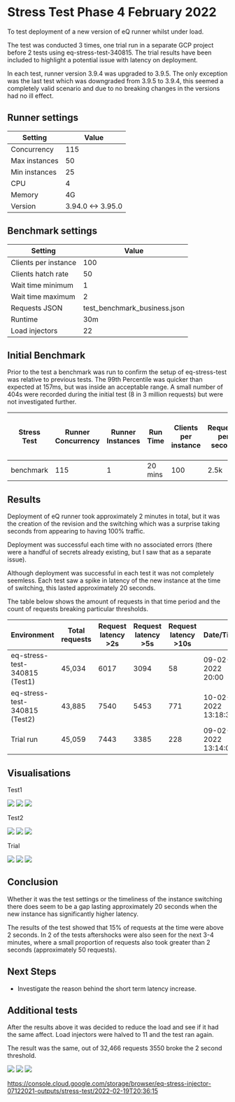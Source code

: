 # Stress Test Phase 4 February 2022

To test deployment of a new version of eQ runner whilst under load.

The test was conducted 3 times, one trial run in a separate GCP project before 2 tests using eq-stress-test-340815. The trial results have been included to highlight a potential issue with latency on deployment.

In each test, runner version 3.9.4 was upgraded to 3.9.5. The only exception was the last test which was downgraded from 3.9.5 to 3.9.4, this seemed a completely valid scenario and due to no breaking changes in the versions had no ill effect.

## Runner settings

| Setting | Value |
| --- | ---| 
| Concurrency | 115 |
| Max instances   | 50 |
| Min instances | 25 |
| CPU | 4 |
| Memory | 4G |
| Version | 3.94.0 <-> 3.95.0|


## Benchmark settings

| Setting | Value |
| --- | ---| 
| Clients per instance | 100 |
| Clients hatch rate   | 50 |
| Wait time minimum | 1 |
| Wait time maximum | 2 |
| Requests JSON | test_benchmark_business.json |
| Runtime | 30m |
| Load injectors | 22 |

## Initial Benchmark

Prior to the test a benchmark was run to confirm the setup of eq-stress-test was relative to previous tests. The 99th Percentile was quicker than expected at 157ms, but was inside an acceptable range. A small number of 404s were recorded during the initial test (8 in 3 million requests) but were not investigated further.

| Stress Test |Runner Concurrency |Runner Instances | Run Time| Clients per instance | Requests per second | 99th percentile Max CPU Usage (%) | 99th percentile response time (ms) | Error rate (%) | Output |
| --- | --- | --- | --- |--- | --- | --- | --- | --- | --- |
| benchmark | 115 | 1 | 20 mins | 100  | 2.5k | 80  | 157 | 0.000 | [output](https://console.cloud.google.com/storage/browser/eq-stress-injector-07122021-outputs/stress-test/2022-02-09T19:23:30/) |


## Results

Deployment of eQ runner took approximately 2 minutes in total, but it was the creation of the revision and the switching which was a surprise taking seconds from appearing to having 100% traffic.

Deployment was successful each time with no associated errors (there were a handful of secrets already existing, but I saw that as a separate issue).

Although deployment was successful in each test it was not completely seemless. Each test saw a spike in latency of the new instance at the time of switching, this lasted approximately 20 seconds.

The table below shows the amount of requests in that time period and the count of requests breaking particular thresholds.

| Environment | Total requests | Request latency >2s | Request latency >5s | Request latency >10s | Date/Time | Output |
| --- | --- | --- | --- |--- | --- | --- |
| eq-stress-test-340815 (Test1) | 45,034 | 6017 | 3094 | 58 | 09-02-2022 20:00 |[output](https://console.cloud.google.com/storage/browser/eq-stress-injector-07122021-outputs/stress-test/2022-02-09T20:00:45/) |
| eq-stress-test-340815 (Test2) | 43,885 | 7540 | 5453 | 771 | 10-02-2022 13:18:38 |[output](https://console.cloud.google.com/storage/browser/eq-stress-injector-07122021-outputs/stress-test/2022-02-10T13:18:38/) |
| Trial run | 45,059 | 7443 | 3385 | 228 | 09-02-2022 13:14:03 | ephemeral GCP project |


## Visualisations

Test1

![](0004_test-1-response-time-and-requests.png)
![](0004_test-1-instances.png)
![](0004_test-1-cpu.png)

Test2

![](0004_test-2-response-time-and-requests.png)
![](0004_test-2-instances.png)
![](0004_test-2-cpu.png)

Trial

![](0004_trial-response-time-and-requests.png)
![](0004_trial-instances.png)
![](0004_trial-cpu.png)

## Conclusion
Whether it was the test settings or the timeliness of the instance switching there does seem to be a gap lasting approximately 20 seconds when the new instance has significantly higher latency.

The results of the test showed that 15% of requests at the time were above 2 seconds. In 2 of the tests aftershocks were also seen for the next 3-4 minutes, where a small proportion of requests also took greater than 2 seconds (approximately 50 requests).


## Next Steps

- Investigate the reason behind the short term latency increase.


## Additional tests

After the results above it was decided to reduce the load and see if it had the same affect. Load injectors were halved to 11 and the test ran again.

The result was the same, out of 32,466 requests 3550 broke the 2 second threshold.

![](0004_test-3-response-time-and-requests.png)
![](0004_test-3-instances.png)
![](0004_test-3-cpu.png)

https://console.cloud.google.com/storage/browser/eq-stress-injector-07122021-outputs/stress-test/2022-02-19T20:36:15